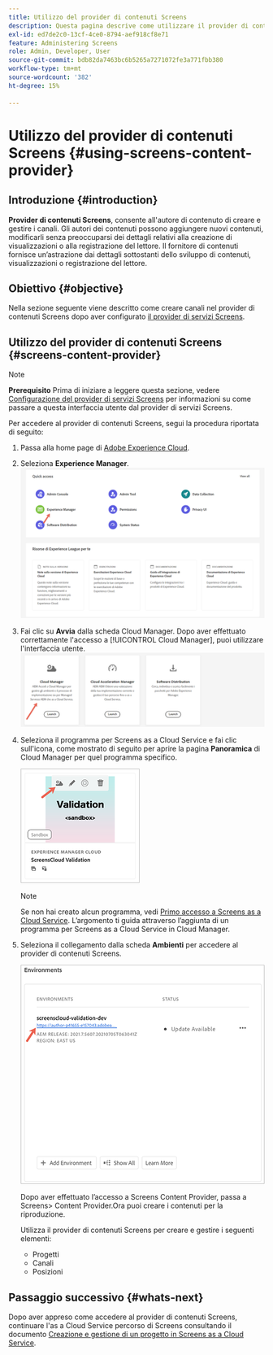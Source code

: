 ```yaml
---
title: Utilizzo del provider di contenuti Screens
description: Questa pagina descrive come utilizzare il provider di contenuti Screens per la creazione di contenuti.
exl-id: ed7de2c0-13cf-4ce0-8794-aef918cf8e71
feature: Administering Screens
role: Admin, Developer, User
source-git-commit: bdb82da7463bc6b5265a7271072fe3a771fbb380
workflow-type: tm+mt
source-wordcount: '382'
ht-degree: 15%

---
```


# Utilizzo del provider di contenuti Screens {#using-screens-content-provider}

## Introduzione {#introduction}

**Provider di contenuti Screens**, consente all&#39;autore di contenuto di creare e gestire i canali. Gli autori dei contenuti possono aggiungere nuovi contenuti, modificarli senza preoccuparsi dei dettagli relativi alla creazione di visualizzazioni o alla registrazione del lettore. Il fornitore di contenuti fornisce un’astrazione dai dettagli sottostanti dello sviluppo di contenuti, visualizzazioni o registrazione del lettore.

## Obiettivo {#objective}

Nella sezione seguente viene descritto come creare canali nel provider di contenuti Screens dopo aver configurato [il provider di servizi Screens](https://experienceleague.adobe.com/docs/experience-manager-cloud-service/content/screens-as-cloud-service/configure-screens-cloud/using-screens-content-provider.html?lang=it).

## Utilizzo del provider di contenuti Screens {#screens-content-provider}

>[!NOTE]
>**Prerequisito**
>Prima di iniziare a leggere questa sezione, vedere [Configurazione del provider di servizi Screens](https://experienceleague.adobe.com/docs/experience-manager-cloud-service/content/screens-as-cloud-service/configure-screens-cloud/navigating-to-screens-services-provider.html?lang=it) per informazioni su come passare a questa interfaccia utente dal provider di servizi Screens.

Per accedere al provider di contenuti Screens, segui la procedura riportata di seguito:

1. Passa alla home page di [Adobe Experience Cloud](https://experience.adobe.com).

1. Seleziona **Experience Manager**.
   ![Pagina di destinazione per l&#39;accesso rapido alle aree di Experience Manager.](/help/implementing/cloud-manager/getting-access-to-aem-in-cloud/assets/landing-page1.png)

1. Fai clic su **Avvia** dalla scheda Cloud Manager. Dopo aver effettuato correttamente l&#39;accesso a [!UICONTROL Cloud Manager], puoi utilizzare l&#39;interfaccia utente.
   ![Quattro aree di Cloud Manager, ovvero Brand Portal, Cloud Manager, Cloud Acceleration Manager e Distribuzione di software, ognuna delle quali mostra il proprio pulsante di avvio.](/help/implementing/cloud-manager/getting-access-to-aem-in-cloud/assets/landing-page2.png)

1. Seleziona il programma per Screens as a Cloud Service e fai clic sull&#39;icona, come mostrato di seguito per aprire la pagina **Panoramica** di Cloud Manager per quel programma specifico.

   ![L&#39;icona della pagina Panoramica di Cloud Manager è visualizzata all&#39;estrema sinistra di una barra degli strumenti.](/help/screens-cloud/assets/configure/screens-cp-1.png)

   >[!NOTE]
   >Se non hai creato alcun programma, vedi [Primo accesso a Screens as a Cloud Service](https://experienceleague.adobe.com/docs/experience-manager-cloud-service/content/screens-as-cloud-service/onboarding-screens-cloud/first-time-login-screens-cloud.html?lang=it). L’argomento ti guida attraverso l’aggiunta di un programma per Screens as a Cloud Service in Cloud Manager.

1. Seleziona il collegamento dalla scheda **Ambienti** per accedere al provider di contenuti Screens.

   ![Collegamento evidenziato dalla scheda Ambienti che consente di accedere al provider di contenuti Screens.](/help/screens-cloud/assets/configure/screens-cp-2.png)

   Dopo aver effettuato l’accesso a Screens Content Provider, passa a Screens> Content Provider.Ora puoi creare i contenuti per la riproduzione.

   Utilizza il provider di contenuti Screens per creare e gestire i seguenti elementi:

   * Progetti
   * Canali
   * Posizioni

## Passaggio successivo {#whats-next}

Dopo aver appreso come accedere al provider di contenuti Screens, continuare l&#39;as a Cloud Service percorso di Screens consultando il documento [Creazione e gestione di un progetto in Screens as a Cloud Service](https://experienceleague.adobe.com/docs/experience-manager-cloud-service/content/screens-as-cloud-service/create-content/creating-projects-screens-cloud.html?lang=it).
